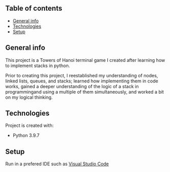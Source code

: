 ## Table of contents
* [General info](#general-info)
* [Technologies](#technologies)
* [Setup](#setup)

## General info
This project is a Towers of Hanoi terminal game I created after learning how to implement stacks in python. 

Prior to creating this project, I reestablished my understanding of nodes, linked lists, queues, and stacks; learned how implementing them in code works, gained a deeper understanding of the logic of a stack in programmingand using a multiple of them simultaneously, and worked a bit on my logical thinking.
	
## Technologies
Project is created with:
* Python 3.9.7

	
## Setup
Run in a prefered IDE such as [Visual Studio Code](https://code.visualstudio.com/)
